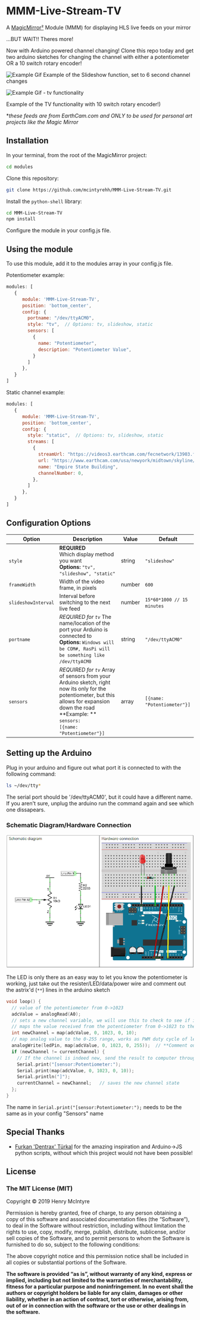 # MMM-Live-Stream-TV
A [MagicMirror²](https://github.com/MichMich/MagicMirror) Module (MMM) for displaying HLS live feeds on your mirror

...BUT WAIT!! Theres more!

Now with Arduino powered channel changing! Clone this repo today and get two arduino sketches for changing the channel with either a potentiometer OR a 10 switch rotary encoder!

![Example Gif](./Screenshots/SlideshowLoop.gif)
Example of the Slideshow function, set to 6 second channel changes 


![Example Gif - tv functionality](./Screenshots/tv-function.gif)

Example of the TV functionality with 10 switch rotary encoder!)

**these feeds are from EarthCam.com and ONLY to be used for personal art projects like the Magic Mirror*

## Installation

In your terminal, from the root of the MagicMirror project:

```bash
cd modules
```
Clone this repository:
```bash
git clone https://github.com/mcintyrehh/MMM-Live-Stream-TV.git
```

Install the `python-shell` library:
```bash
cd MMM-Live-Stream-TV
npm install
```

Configure the module in your config.js file.

## Using the module

To use this module, add it to the modules array in your config.js file.

Potentiometer example:

```js
modules: [
   {
      module: 'MMM-Live-Stream-TV',
      position: 'bottom_center',
      config: {
        portname: "/dev/ttyACM0",
        style: "tv",  // Options: tv, slideshow, static
        sensors: [
          {
            name: "Potentiometer",
            description: "Potentiometer Value",
          }
        ]
      },
   }
]
```

Static channel example: 
```js
modules: [
   {
      module: 'MMM-Live-Stream-TV',
      position: 'bottom_center',
      config: {
        style: "static",  // Options: tv, slideshow, static
        streams: [
          {
            streamUrl: "https://videos3.earthcam.com/fecnetwork/13903.flv/playlist.m3u8",
            url: "https://www.earthcam.com/usa/newyork/midtown/skyline/?cam=midtown4k",
            name: "Empire State Building",
            channelNumber: 0,
          },
        ]
      },
   }
]

```

## Configuration Options

Option|Description|Value|Default
------|-----------|-----|-------
`style`|**REQUIRED**</br> Which display method you want<br/>**Options:** `"tv", "slideshow", "static"`|string|`"slideshow"`
`frameWidth`|Width of the video frame, in pixels|number|`600`
`slideshowInterval`|Interval before switching to the next live feed|number|`15*60*1000 // 15 minutes`
`portname`|*REQUIRED for `tv`* The name/location of the port your Arduino is connected to <br/>**Options:** `Windows will be COM#, RasPi will be something like /dev/ttyACM0`|string|`"/dev/ttyACM0"`|
`sensors`|*REQUIRED for `tv`* Array of sensors from your Arduino sketch, right now its only for the potentiometer, but this allows for expansion down the road <br/> **Example: ** <code> sensors: [{name: "Potentiometer"}]</code> |array|`[{name: "Potentiometer"}]`
  
## Setting up the Arduino

Plug in your arduino and figure out what port it is connected to with the following command:

```bash
ls ~/dev/tty*
```

The serial port should be '/dev/ttyACM0', but it could have a different name.  If you aren't sure, unplug the arduino run the command again and see which one dissapears.

### Schematic Diagram/Hardware Connection

![Schematic Diagram/Hardware Connection Image](./Screenshots/Schematics-Potentiometer.png)

The LED is only there as an easy way to let you know the potentiometer is working, just take out the resister/LED/data/power wire and comment out the astrix'd (`**`) lines in the arduino sketch

```c++
void loop() {
  // value of the potentiometer from 0->1023
  adcValue = analogRead(A0);
  // sets a new channel variable, we will use this to check to see if it is different than the current channel
  // maps the value received from the potentiometer from 0->1023 to the 10 channels (could be 0, 9 but mapping to 10 gives a little more room for the last channel)
  int newChannel = map(adcValue, 0, 1023, 0, 10);
  // map analog value to the 0-255 range, works as PWM duty cycle of ledPin port
  analogWrite(ledPin, map(adcValue, 0, 1023, 0, 255));  // **Comment out to remove LED
  if (newChannel != currentChannel) {
    // If the channel is indeed new, send the result to computer through serial (formatted for ArduinoPort)
    Serial.print("[sensor:Potentiometer:");
    Serial.print(map(adcValue, 0, 1023, 0, 10));
    Serial.println("]");
    currentChannel = newChannel;   // saves the new channel state
  };
}
```
The name in `Serial.print("[sensor:Potentiometer:");` needs to be the same as in your config "Sensors" name

## Special Thanks


- [Furkan 'Dentrax' Türkal](https://github.com/Dentrax/MMM-ArduPort) for the amazing inspiration and Arduino->JS python scripts, without which this project would not have been possible!

## License

### The MIT License (MIT)

Copyright © 2019 Henry McIntyre

Permission is hereby granted, free of charge, to any person
obtaining a copy of this software and associated documentation
files (the “Software”), to deal in the Software without
restriction, including without limitation the rights to use,
copy, modify, merge, publish, distribute, sublicense, and/or sell
copies of the Software, and to permit persons to whom the
Software is furnished to do so, subject to the following
conditions:

The above copyright notice and this permission notice shall be
included in all copies or substantial portions of the Software.

**The software is provided “as is”, without warranty of any kind, express or implied, including but not limited to the warranties of merchantability, fitness for a particular purpose and noninfringement. In no event shall the authors or copyright holders be liable for any claim, damages or other liability, whether in an action of contract, tort or otherwise, arising from, out of or in connection with the software or the use or other dealings in the software.**
